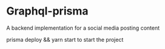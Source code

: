 # Graphql-prisma
A backend implementation for a social media posting content

prisma deploy && yarn start to start the project
